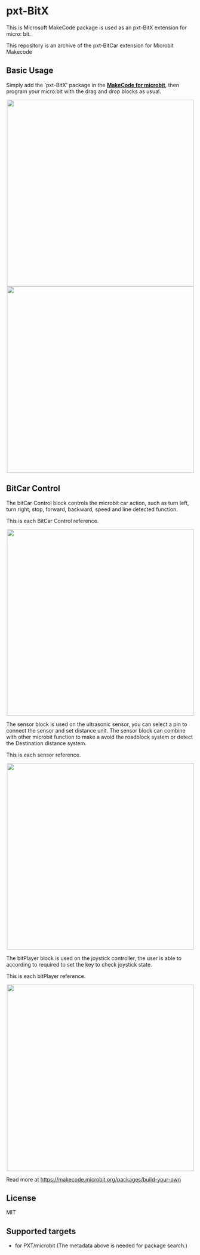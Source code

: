 # **pxt-BitX**

This is Microsoft MakeCode package is used as an pxt-BitX extension for micro: bit.

This repository is an archive of the pxt-BitCar extension for Microbit Makecode


## **Basic Usage**

Simply add the 'pxt-BitX' package in the [**MakeCode for microbit**](https://makecode.microbit.org/), then program your micro:bit with the drag and drop blocks as usual.

<div align=center><img width = 500 src="https://files.seeedstudio.com/wiki/Micro_bit_pxt_bitX/55555555.png"/></div>


<div align=center><img width = 500 src="https://files.seeedstudio.com/wiki/Micro_bit_pxt_bitX/11111.png"/></div>


## **BitCar Control**

The bitCar Control block controls the microbit car action, such as turn left, turn right, stop, forward, backward, speed and line detected function.

This is each BitCar Control reference.

<div align=center><img width = 500 src="https://files.seeedstudio.com/wiki/Micro_bit_pxt_bitX/bitcar_re.png"/></div>

The sensor block is used on the ultrasonic sensor, you can select a pin to connect the sensor and set distance unit. The sensor block can combine with other microbit function to make a avoid the roadblock system or detect the Destination distance system.

This is each sensor reference.

<div align=center><img width = 500 src="https://files.seeedstudio.com/wiki/Micro_bit_pxt_bitX/Ulc_re.png"/></div>


The bitPlayer block is used on the joystick controller, the user is able to according to required to set the key to check joystick state.

This is each bitPlayer reference.

<div align=center><img width = 500 src="https://files.seeedstudio.com/wiki/Micro_bit_pxt_bitX/player_re.png"/></div>



Read more at https://makecode.microbit.org/packages/build-your-own

## License

MIT

## Supported targets

* for PXT/microbit
(The metadata above is needed for package search.)

